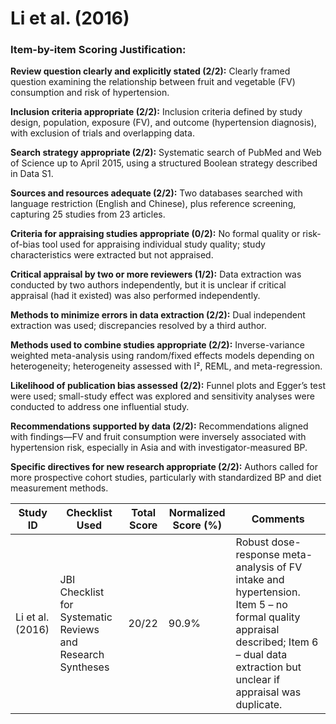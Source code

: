 # Li et al. (2016)

### Item-by-item Scoring Justification:

**Review question clearly and explicitly stated (2/2):** Clearly framed question examining the relationship between fruit and vegetable (FV) consumption and risk of hypertension.

**Inclusion criteria appropriate (2/2):** Inclusion criteria defined by study design, population, exposure (FV), and outcome (hypertension diagnosis), with exclusion of trials and overlapping data.

**Search strategy appropriate (2/2):** Systematic search of PubMed and Web of Science up to April 2015, using a structured Boolean strategy described in Data S1.

**Sources and resources adequate (2/2):** Two databases searched with language restriction (English and Chinese), plus reference screening, capturing 25 studies from 23 articles.

**Criteria for appraising studies appropriate (0/2):** No formal quality or risk-of-bias tool used for appraising individual study quality; study characteristics were extracted but not appraised.

**Critical appraisal by two or more reviewers (1/2):** Data extraction was conducted by two authors independently, but it is unclear if critical appraisal (had it existed) was also performed independently.

**Methods to minimize errors in data extraction (2/2):** Dual independent extraction was used; discrepancies resolved by a third author.

**Methods used to combine studies appropriate (2/2):** Inverse-variance weighted meta-analysis using random/fixed effects models depending on heterogeneity; heterogeneity assessed with I², REML, and meta-regression.

**Likelihood of publication bias assessed (2/2):** Funnel plots and Egger’s test were used; small-study effect was explored and sensitivity analyses were conducted to address one influential study.

**Recommendations supported by data (2/2):** Recommendations aligned with findings—FV and fruit consumption were inversely associated with hypertension risk, especially in Asia and with investigator-measured BP.

**Specific directives for new research appropriate (2/2):** Authors called for more prospective cohort studies, particularly with standardized BP and diet measurement methods.

| Study ID | Checklist Used | Total Score | Normalized Score (%) | Comments |
| --- | --- | --- | --- | --- |
| Li et al. (2016) | JBI Checklist for Systematic Reviews and Research Syntheses | 20/22 | 90.9% | Robust dose-response meta-analysis of FV intake and hypertension. Item 5 – no formal quality appraisal described; Item 6 – dual data extraction but unclear if appraisal was duplicate. |
